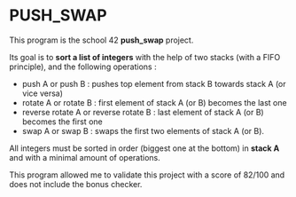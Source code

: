# PUSH_SWAP

This program is the school 42 **push_swap** project. 

Its goal is to **sort a list of integers** with the help of two stacks (with a FIFO principle), and the following operations :
- push A or push B : pushes top element from stack B towards stack A (or vice versa)
- rotate A or rotate B : first element of stack A (or B) becomes the last one
- reverse rotate A or reverse rotate B : last element of stack A (or B) becomes the first one
- swap A or swap B : swaps the first two elements of stack A (or B).

All integers must be sorted in order (biggest one at the bottom) in **stack A** and with a minimal amount of operations.

This program allowed me to validate this project with a score of 82/100 and does not include the bonus checker.
